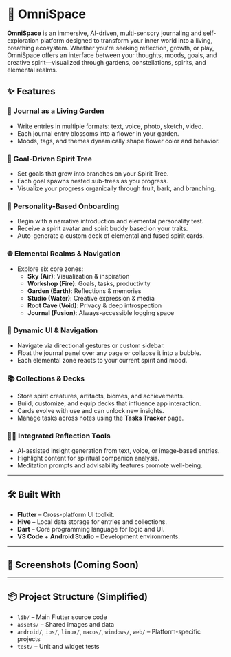 # 🌌 OmniSpace

**OmniSpace** is an immersive, AI-driven, multi-sensory journaling and self-exploration platform designed to transform your inner world into a living, breathing ecosystem. Whether you're seeking reflection, growth, or play, OmniSpace offers an interface between your thoughts, moods, goals, and creative spirit—visualized through gardens, constellations, spirits, and elemental realms.

## ✨ Features

### 🪷 Journal as a Living Garden
- Write entries in multiple formats: text, voice, photo, sketch, video.
- Each journal entry blossoms into a flower in your garden.
- Moods, tags, and themes dynamically shape flower color and behavior.

### 🌱 Goal-Driven Spirit Tree
- Set goals that grow into branches on your Spirit Tree.
- Each goal spawns nested sub-trees as you progress.
- Visualize your progress organically through fruit, bark, and branching.

### 🔮 Personality-Based Onboarding
- Begin with a narrative introduction and elemental personality test.
- Receive a spirit avatar and spirit buddy based on your traits.
- Auto-generate a custom deck of elemental and fused spirit cards.

### 🌐 Elemental Realms & Navigation
- Explore six core zones:
  - **Sky (Air)**: Visualization & inspiration
  - **Workshop (Fire)**: Goals, tasks, productivity
  - **Garden (Earth)**: Reflections & memories
  - **Studio (Water)**: Creative expression & media
  - **Root Cave (Void)**: Privacy & deep introspection
  - **Journal (Fusion)**: Always-accessible logging space

### 🧭 Dynamic UI & Navigation
- Navigate via directional gestures or custom sidebar.
- Float the journal panel over any page or collapse it into a bubble.
- Each elemental zone reacts to your current spirit and mood.

### 📚 Collections & Decks
- Store spirit creatures, artifacts, biomes, and achievements.
- Build, customize, and equip decks that influence app interaction.
- Cards evolve with use and can unlock new insights.
- Manage tasks across notes using the **Tasks Tracker** page.

### 🧘‍♂️ Integrated Reflection Tools
- AI-assisted insight generation from text, voice, or image-based entries.
- Highlight content for spiritual companion analysis.
- Meditation prompts and advisability features promote well-being.

---

## 🛠️ Built With

- **Flutter** – Cross-platform UI toolkit.
- **Hive** – Local data storage for entries and collections.
- **Dart** – Core programming language for logic and UI.
- **VS Code** + **Android Studio** – Development environments.

---

## 📸 Screenshots (Coming Soon)

<!-- Add screenshots of Sky, Journal, Garden, and Spirit Onboarding screens here -->

---

## 📦 Project Structure (Simplified)

- `lib/` – Main Flutter source code
- `assets/` – Shared images and data
- `android/`, `ios/`, `linux/`, `macos/`, `windows/`, `web/` – Platform-specific projects
- `test/` – Unit and widget tests
